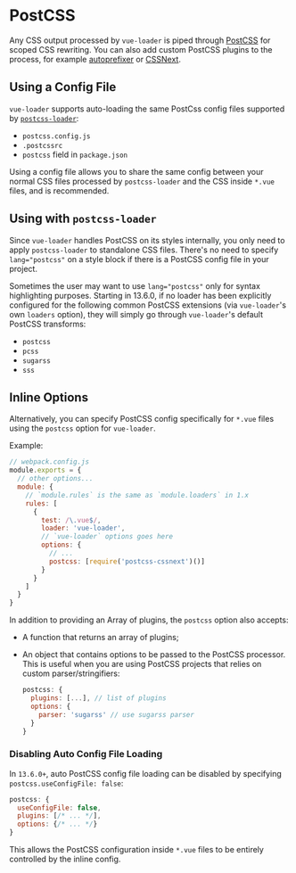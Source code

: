 # PostCSS

Any CSS output processed by `vue-loader` is piped through [PostCSS](https://github.com/postcss/postcss) for scoped CSS rewriting. You can also add custom PostCSS plugins to the process, for example [autoprefixer](https://github.com/postcss/autoprefixer) or [CSSNext](http://cssnext.io/).

## Using a Config File

`vue-loader` supports auto-loading the same PostCss config files supported by [`postcss-loader`](https://github.com/postcss/postcss-loader#usage):

- `postcss.config.js`
- `.postcssrc`
- `postcss` field in `package.json`

Using a config file allows you to share the same config between your normal CSS files processed by `postcss-loader` and the CSS inside `*.vue` files, and is recommended.

## Using with `postcss-loader`

Since `vue-loader` handles PostCSS on its styles internally, you only need to apply `postcss-loader` to standalone CSS files. There's no need to specify `lang="postcss"` on a style block if there is a PostCSS config file in your project.

Sometimes the user may want to use `lang="postcss"` only for syntax highlighting purposes. Starting in 13.6.0, if no loader has been explicitly configured for the following common PostCSS extensions (via `vue-loader`'s own `loaders` option), they will simply go through `vue-loader`'s default PostCSS transforms:

- `postcss`
- `pcss`
- `sugarss`
- `sss`

## Inline Options

Alternatively, you can specify PostCSS config specifically for `*.vue` files using the `postcss` option for `vue-loader`.

Example:

``` js
// webpack.config.js
module.exports = {
  // other options...
  module: {
    // `module.rules` is the same as `module.loaders` in 1.x
    rules: [
      {
        test: /\.vue$/,
        loader: 'vue-loader',
        // `vue-loader` options goes here
        options: {
          // ...
          postcss: [require('postcss-cssnext')()]
        }
      }
    ]
  }
}
```

In addition to providing an Array of plugins, the `postcss` option also accepts:

- A function that returns an array of plugins;

- An object that contains options to be passed to the PostCSS processor. This is useful when you are using PostCSS projects that relies on custom parser/stringifiers:

  ``` js
  postcss: {
    plugins: [...], // list of plugins
    options: {
      parser: 'sugarss' // use sugarss parser
    }
  }
  ```

### Disabling Auto Config File Loading

In `13.6.0+`, auto PostCSS config file loading can be disabled by specifying `postcss.useConfigFile: false`:

``` js
postcss: {
  useConfigFile: false,
  plugins: [/* ... */],
  options: {/* ... */}
}
```

This allows the PostCSS configuration inside `*.vue` files to be entirely controlled by the inline config.
